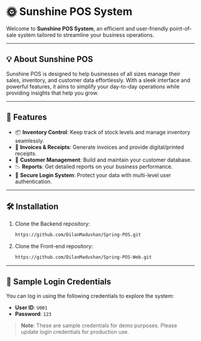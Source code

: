 # 🌞 Sunshine POS System

Welcome to **Sunshine POS System**, an efficient and user-friendly point-of-sale system tailored to streamline your business operations.

---

## 💡 **About Sunshine POS**

Sunshine POS is designed to help businesses of all sizes manage their sales, inventory, and customer data effortlessly. With a sleek interface and powerful features, it aims to simplify your day-to-day operations while providing insights that help you grow.

---

## 🚀 **Features**
- 📦 **Inventory Control**: Keep track of stock levels and manage inventory seamlessly.
- 🧾 **Invoices & Receipts**: Generate invoices and provide digital/printed receipts.
- 👥 **Customer Management**: Build and maintain your customer database.
- 📉 **Reports**: Get detailed reports on your business performance.
- 🔐 **Secure Login System**: Protect your data with multi-level user authentication.

---

## 🛠️ **Installation**

1. Clone the Backend  repository:
   ```bash
   https://github.com/DilanMadushan/Spring-POS.git

2. Clone the Front-end repository:
   ```bash
   https://github.com/DilanMadushan/Spring-POS-Web.git

---

## 🔐 Sample Login Credentials

You can log in using the following credentials to explore the system:

- **User ID**: `U001`
- **Password**: `123`

> **Note**: These are sample credentials for demo purposes. Please update login credentials for production use.
